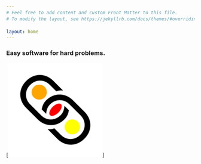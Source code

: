 ```yaml
---
# Feel free to add content and custom Front Matter to this file.
# To modify the layout, see https://jekyllrb.com/docs/themes/#overriding-theme-defaults

layout: home
---
```

### Easy software for hard problems.

[<img src="/images/WebMettle-1024x1024-bl-on-wh.jpg" title="WebMettle Systems logo" height="50%" width="50%">]
